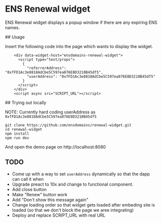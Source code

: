 # ENS Renewal widget

ENS Renewal widget displays a popup window if there are any expiring ENS names.

## Usage

Insert the following code into the page which wants to display the widget.

```
    <div data-widget-host="ensdomains-renewal-widget">
      <script type="text/props">
        {
          "referrerAddress": "0xfFD1Ac3e8818AdCbe5C597ea076E8D3210B45df5",
          "userAddress": "0xfFD1Ac3e8818AdCbe5C597ea076E8D3210B45df5"
        }
      </script>
    </div>
    <script async src="SCRIPT_URL"></script>
```

## Trying out locally

NOTE: Currently hard coding userAddress as `0xfFD1Ac3e8818AdCbe5C597ea076E8D3210B45df5`

```
git clone https://github.com/ensdomains/renewal-widget.git
cd renewal-widget
npm install
npm run dev
```

And open the demo page on http://localhost:8080

## TODO

- Come up with a way to set `userAddress` dynamically so that the dapp can call it when
- Upgrade preact to 10x and change to functional component.
- Add close button
- Make "Renew" button work
- Add "Don't show this message again"
- Change loading order so that widget gets loaded after embeding site is loaded (so that we don't block the page we aree integrating)
- Deploy and replace SCRIPT_URL with real URL
